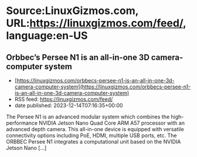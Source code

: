 # Source:LinuxGizmos.com, URL:https://linuxgizmos.com/feed/, language:en-US

## Orbbec’s Persee N1 is an all-in-one 3D camera-computer system
 - [https://linuxgizmos.com/orbbecs-persee-n1-is-an-all-in-one-3d-camera-computer-system](https://linuxgizmos.com/orbbecs-persee-n1-is-an-all-in-one-3d-camera-computer-system)
 - RSS feed: https://linuxgizmos.com/feed/
 - date published: 2023-12-14T07:16:35+00:00

The Persee N1 is an advanced modular system which combines the high-performance NVIDIA Jetson Nano Quad Core ARM A57 processor with an advanced depth camera. This all-in-one device is equipped with versatile connectivity options including PoE, HDMI, multiple USB ports, etc. The ORBBEC Persee N1 integrates a computational unit based on the NVIDIA Jetson Nano [&#8230;]

